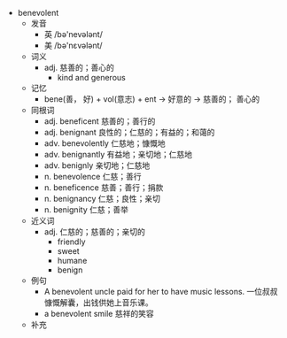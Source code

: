 - benevolent
  - 发音
    - 英 /bə'nevələnt/
    - 美 /bə'nɛvələnt/
  - 词义
    - adj. 慈善的；善心的
      - kind and generous
  - 记忆
    - bene(善， 好) + vol(意志) + ent → 好意的 → 慈善的； 善心的
  - 同根词
    - adj. beneficent 慈善的；善行的
    - adj. benignant 良性的；仁慈的；有益的；和蔼的
    - adv. benevolently 仁慈地；慷慨地
    - adv. benignantly 有益地；亲切地；仁慈地
    - adv. benignly 亲切地；仁慈地
    - n. benevolence 仁慈；善行
    - n. beneficence 慈善；善行；捐款
    - n. benignancy 仁慈；良性；亲切
    - n. benignity 仁慈；善举
  - 近义词
    - adj. 仁慈的；慈善的；亲切的
      - friendly
      - sweet
      - humane
      - benign
  - 例句
    - A benevolent uncle paid for her to have music lessons. 一位叔叔慷慨解囊，出钱供她上音乐课。
    - a benevolent smile 慈祥的笑容
  - 补充